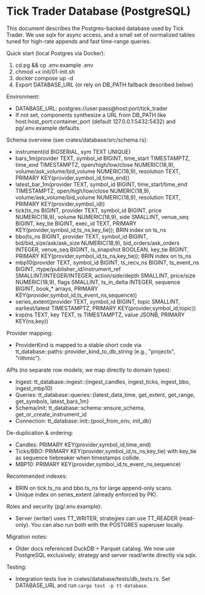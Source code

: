 # Tick Trader Database (PostgreSQL)

This document describes the Postgres-backed database used by Tick Trader. We use sqlx for async access, and a small set of normalized tables tuned for high-rate appends and fast time-range queries.

Quick start (local Postgres via Docker):
1. cd pg && cp .env.example .env
2. chmod +x init/01-init.sh
3. docker compose up -d
4. Export DATABASE_URL (or rely on DB_PATH fallback described below)

Environment:
- DATABASE_URL: postgres://user:pass@host:port/tick_trader
- If not set, components synthesize a URL from DB_PATH like host:host_port:container_port (default 127.0.0.1:5432:5432) and pg/.env.example defaults.

Schema overview (see crates/database/src/schema.rs):
- instrument(id BIGSERIAL, sym TEXT UNIQUE)
- bars_1m(provider TEXT, symbol_id BIGINT, time_start TIMESTAMPTZ, time_end TIMESTAMPTZ, open/high/low/close NUMERIC(18,9), volume/ask_volume/bid_volume NUMERIC(18,9), resolution TEXT, PRIMARY KEY(provider,symbol_id,time_end))
- latest_bar_1m(provider TEXT, symbol_id BIGINT, time_start/time_end TIMESTAMPTZ, open/high/low/close NUMERIC(18,9), volume/ask_volume/bid_volume NUMERIC(18,9), resolution TEXT, PRIMARY KEY(provider,symbol_id))
- tick(ts_ns BIGINT, provider TEXT, symbol_id BIGINT, price NUMERIC(18,9), volume NUMERIC(18,9), side SMALLINT, venue_seq BIGINT, key_tie BIGINT, exec_id TEXT, PRIMARY KEY(provider,symbol_id,ts_ns,key_tie)); BRIN index on ts_ns
- bbo(ts_ns BIGINT, provider TEXT, symbol_id BIGINT, bid/bid_size/ask/ask_size NUMERIC(18,9), bid_orders/ask_orders INTEGER, venue_seq BIGINT, is_snapshot BOOLEAN, key_tie BIGINT, PRIMARY KEY(provider,symbol_id,ts_ns,key_tie)); BRIN index on ts_ns
- mbp10(provider TEXT, symbol_id BIGINT, ts_recv_ns BIGINT, ts_event_ns BIGINT, rtype/publisher_id/instrument_ref SMALLINT/INTEGER/INTEGER, action/side/depth SMALLINT, price/size NUMERIC(18,9), flags SMALLINT, ts_in_delta INTEGER, sequence BIGINT, book_* arrays, PRIMARY KEY(provider,symbol_id,ts_event_ns,sequence))
- series_extent(provider TEXT, symbol_id BIGINT, topic SMALLINT, earliest/latest TIMESTAMPTZ, PRIMARY KEY(provider,symbol_id,topic))
- kvp(ns TEXT, key TEXT, ts TIMESTAMPTZ, value JSONB, PRIMARY KEY(ns,key))

Provider mapping:
- ProviderKind is mapped to a stable short code via tt_database::paths::provider_kind_to_db_string (e.g., "projectx", "rithmic").

APIs (no separate row models; we map directly to domain types):
- Ingest: tt_database::ingest::{ingest_candles, ingest_ticks, ingest_bbo, ingest_mbp10}
- Queries: tt_database::queries::{latest_data_time, get_extent, get_range, get_symbols, latest_bars_1m}
- Schema/init: tt_database::schema::ensure_schema, get_or_create_instrument_id
- Connection: tt_database::init::{pool_from_env, init_db}

De-duplication & ordering:
- Candles: PRIMARY KEY(provider,symbol_id,time_end)
- Ticks/BBO: PRIMARY KEY(provider,symbol_id,ts_ns,key_tie) with key_tie as sequence tiebreaker when timestamps collide.
- MBP10: PRIMARY KEY(provider,symbol_id,ts_event_ns,sequence)

Recommended indexes:
- BRIN on tick.ts_ns and bbo.ts_ns for large append-only scans.
- Unique index on series_extent (already enforced by PK).

Roles and security (pg/.env.example):
- Server (writer) uses TT_WRITER; strategies can use TT_READER (read-only). You can also run both with the POSTGRES superuser locally.

Migration notes:
- Older docs referenced DuckDB + Parquet catalog. We now use PostgreSQL exclusively; strategy and server read/write directly via sqlx.

Testing:
- Integration tests live in crates/database/tests/db_tests.rs. Set DATABASE_URL and run `cargo test -p tt-database`.
